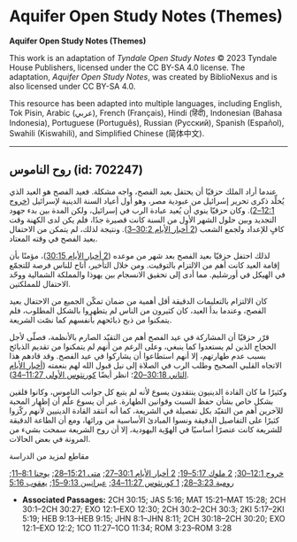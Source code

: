 # Aquifer Open Study Notes (Themes)

**Aquifer Open Study Notes (Themes)**

This work is an adaptation of *Tyndale Open Study Notes* © 2023 Tyndale House Publishers, licensed under the CC BY\-SA 4\.0 license. The adaptation, *Aquifer Open Study Notes*, was created by BiblioNexus and is also licensed under CC BY\-SA 4\.0\.

This resource has been adapted into multiple languages, including English, Tok Pisin, Arabic (عربي), French (Français), Hindi (हिंदी), Indonesian (Bahasa Indonesia), Portuguese (Português), Russian (Русский), Spanish (Español), Swahili (Kiswahili), and Simplified Chinese (简体中文).



--------------------------------

## روح الناموس (id: 702247)

عندما أراد الملك حزقيّا أن يحتفل بعيد الفصح، واجه مشكلة. فعيد الفصح هو العيد الذي يُخلِّد ذكرى تحرير إسرائيل من عبودية مصر، وهو أول أعياد السنة الدينية لإسرائيل ([خروج 12:1–2](https://ref.ly/Exod12:1-Exod12:2)). وكان حزقيّا ينوي أن يُعيد عبادة الرب في إسرائيل، ولكن المدة بين بدء جهود التجديد وبين حلول الشهر الأول من السنة كانت قصيرة جدًا، فلم يكن لدى الكهنة وقت كافٍ للإعداد ولجمع الشعب ([2 أخبار الأيام 30:2–3](https://ref.ly/2Chr30:2-2Chr30:3)). ونتيجة لذلك، لم يتمكن من الاحتفال بعيد الفصح في وقته المعتاد.

لذلك احتفل حزقيّا بعيد الفصح بعد شهر من موعده ([2 أخبار الأيام 30:15](https://ref.ly/2Chr30:15))، مؤمنًا بأن إقامة العيد كانت أهم من الالتزام بالتوقيت. ومن خلال التأخير، أتاح للناس فرصة للتجمّع في الهيكل في أورشليم. مما أدى إلى تحقيق الانسجام بين يهوذا والمملكة الشمالية ووحّد الاحتفال للمملكتين.

كان الالتزام بالتعليمات الدقيقة أقل أهمية من ضمان تمكّن الجميع من الاحتفال بعيد الفصح، وعندما بدأ العيد، كان كثيرون من الناس لم يتطهروا بالشكل المطلوب، فلم يتمكنوا من ذبح ذبائحهم بأنفسهم كما نصّت الشريعة. 

قرّر حزقيّا أن المشاركة في عيد الفصح أهم من التقيّد الصارم بالأنظمة، فصلّى لأجل الحجاج الذين لم يستعدوا كما ينبغي، وعلى الرغم من أنهم لم يتمكنوا من تقديم الذبائح بسبب عدم طهارتهم، إلا أنهم استطاعوا أن يشاركوا في عيد الفصح. وقد قادهم هذا الاتجاه القلبي الصحيح وطلب الرب في الصلاة إلى نيل قبول الله لهم بنعمته ([أخبار الأيام الثاني 30:18–20](https://ref.ly/2Chr30:18-2Chr30:20)؛ انظر أيضًا [كورنثوس الأولى 11:27–34](https://ref.ly/1Cor11:27-1Cor11:34)).

وكثيرًا ما كان القادة الدينيون ينتقدون يسوع لأنه لم يتبع كل جوانب الناموس، وكانوا قلقين بشكل خاص بشأن حفظ السبت وقوانين الطهارة. غير أن يسوع علّم أن إظهار المحبة للآخرين أهم من التقيّد بكل تفصيلة في الشريعة، كما أنه انتقد القادة الدينيين لأنهم ركّزوا كثيرًا على التفاصيل الدقيقة ونسوا المبادئ الأساسية من ورائها، ومع أن الطاعة الدقيقة للشريعة كانت عنصرًا أساسيًا في الهوّية اليهودية، إلا أن روح الشريعة سمحت بشيء من المرونة في بعض الحالات.

مقاطع لمزيد من الدراسة

[خروج 12:1–30](https://ref.ly/Exod12:1-Exod12:30); [2 ملوك 5:17–19](https://ref.ly/2Kgs5:17-2Kgs5:19); [2 أخبار الأيام 30:1–27](https://ref.ly/2Chr30:1-2Chr30:27); [متى 15:21–28](https://ref.ly/Matt15:21-Matt15:28); [يوحنا 8:1–11](https://ref.ly/John8:1-John8:11); [رومية 3:23–28](https://ref.ly/Rom3:23-Rom3:28); [1 كورنثوس 11:27–34](https://ref.ly/1Cor11:27-1Cor11:34); [عبرانيين 9:13–15](https://ref.ly/Heb9:13-Heb9:15); [يعقوب 5:16](https://ref.ly/Jas5:16)

* **Associated Passages:** 2CH 30:15; JAS 5:16; MAT 15:21–MAT 15:28; 2CH 30:1–2CH 30:27; EXO 12:1–EXO 12:30; 2CH 30:2–2CH 30:3; 2KI 5:17–2KI 5:19; HEB 9:13–HEB 9:15; JHN 8:1–JHN 8:11; 2CH 30:18–2CH 30:20; EXO 12:1–EXO 12:2; 1CO 11:27–1CO 11:34; ROM 3:23–ROM 3:28

